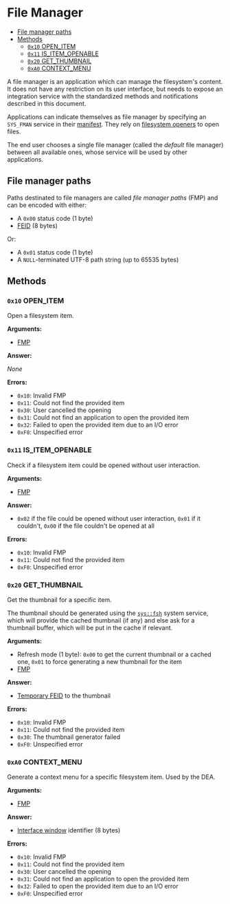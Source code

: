 # File Manager

- [File manager paths](#file-manager-paths)
- [Methods](#methods)
  - [`0x10` OPEN_ITEM](#0x10-open_item)
  - [`0x11` IS_ITEM_OPENABLE](#0x11-is_item_openable)
  - [`0x20` GET_THUMBNAIL](#0x20-get_thumbnail)
  - [`0xA0` CONTEXT_MENU](#0xa0-context_menu)

A file manager is an application which can manage the filesystem's content. It does not have any restriction on its user interface, but needs to expose an integration service with the standardized methods and notifications described in this document.

Applications can indicate themselves as file manager by specifying an `SYS_FMAN` service in their [manifest](../applications/manifest.md). They rely on [filesystem openers](filesystem-openers.md) to open files.

The end user chooses a single file manager (called the _default_ file manager) between all available ones, whose service will be used by other applications.

## File manager paths

Paths destinated to file managers are called _file manager paths_ (FMP) and can be encoded with either:

- A `0x00` status code (1 byte)
- [FEID](../filesystem.md#element-unique-identifier) (8 bytes)

Or:

- A `0x01` status code (1 byte)
- A `NULL`-terminated UTF-8 path string (up to 65535 bytes)

## Methods

### `0x10` OPEN_ITEM

Open a filesystem item.

**Arguments:**

- [FMP](#file-manager-paths)

**Answer:**

_None_

**Errors:**

- `0x10`: Invalid FMP
- `0x11`: Could not find the provided item
- `0x30`: User cancelled the opening
- `0x31`: Could not find an application to open the provided item
- `0x32`: Failed to open the provided item due to an I/O error
- `0xF0`: Unspecified error

### `0x11` IS_ITEM_OPENABLE

Check if a filesystem item could be opened without user interaction.

**Arguments:**

- [FMP](#file-manager-paths)

**Answer:**

- `0x02` if the file could be opened without user interaction, `0x01` if it couldn't, `0x00` if the file couldn't be opened at all

**Errors:**

- `0x10`: Invalid FMP
- `0x11`: Could not find the provided item
- `0xF0`: Unspecified error

### `0x20` GET_THUMBNAIL

Get the thumbnail for a specific item.

The thumbnail should be generated using the [`sys::fsh`](../system-services/fsh.md) system service, which will provide the cached thumbnail (if any) and else ask for a thumbnail buffer, which will be put in the cache if relevant.

**Arguments:**

- Refresh mode (1 byte): `0x00` to get the current thumbnail or a cached one, `0x01` to force generating a new thumbnail for the item
- [FMP](#file-manager-paths)

**Answer:**

- [Temporary FEID](../filesystem.md#temporary-feid) to the thumbnail

**Errors:**

- `0x10`: Invalid FMP
- `0x11`: Could not find the provided item
- `0x30`: The thumbnail generator failed
- `0xF0`: Unspecified error

### `0xA0` CONTEXT_MENU

Generate a context menu for a specific filesystem item. Used by the DEA.

**Arguments:**

- [FMP](#file-manager-paths)

**Answer:**

- [Interface window](../../ux/desktop-environment.md#interface-windows) identifier (8 bytes)

**Errors:**

- `0x10`: Invalid FMP
- `0x11`: Could not find the provided item
- `0x30`: User cancelled the opening
- `0x31`: Could not find an application to open the provided item
- `0x32`: Failed to open the provided item due to an I/O error
- `0xF0`: Unspecified error

